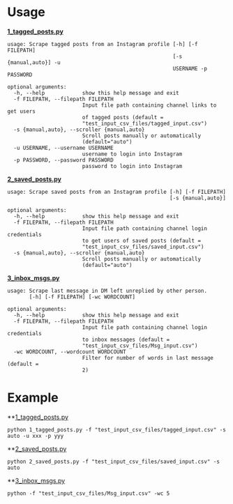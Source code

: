 # Usage 
**[1_tagged_posts.py](https://github.com/AparGarg99/Data_Harvesting_with_Python/blob/master/Zomato/0_get_cities.py)**
```
usage: Scrape tagged posts from an Instagram profile [-h] [-f FILEPATH]
                                                     [-s {manual,auto}] -u
                                                     USERNAME -p PASSWORD

optional arguments:
  -h, --help            show this help message and exit
  -f FILEPATH, --filepath FILEPATH
                        Input file path containing channel links to get users
                        of tagged posts (default =
                        "test_input_csv_files/tagged_input.csv")
  -s {manual,auto}, --scroller {manual,auto}
                        Scroll posts manually or automatically
                        (default="auto")
  -u USERNAME, --username USERNAME
                        username to login into Instagram
  -p PASSWORD, --password PASSWORD
                        password to login into Instagram
```

**[2_saved_posts.py](https://github.com/AparGarg99/Data_Harvesting_with_Python/blob/master/Zomato/1_get_restaurant_info1.py)**
```
usage: Scrape saved posts from an Instagram profile [-h] [-f FILEPATH]
                                                    [-s {manual,auto}]

optional arguments:
  -h, --help            show this help message and exit
  -f FILEPATH, --filepath FILEPATH
                        Input file path containing channel login credentials
                        to get users of saved posts (default =
                        "test_input_csv_files/saved_input.csv")
  -s {manual,auto}, --scroller {manual,auto}
                        Scroll posts manually or automatically
                        (default="auto")
```

**[3_inbox_msgs.py](https://github.com/AparGarg99/Data_Harvesting_with_Python/blob/master/Zomato/2_get_restaurant_info2.py)**
```
usage: Scrape last message in DM left unreplied by other person.
       [-h] [-f FILEPATH] [-wc WORDCOUNT]

optional arguments:
  -h, --help            show this help message and exit
  -f FILEPATH, --filepath FILEPATH
                        Input file path containing channel login credentials
                        to inbox messages (default =
                        "test_input_csv_files/Msg_input.csv")
  -wc WORDCOUNT, --wordcount WORDCOUNT
                        Filter for number of words in last message (default =
                        2)
```


# Example
**[1_tagged_posts.py]()
```
python 1_tagged_posts.py -f "test_input_csv_files/tagged_input.csv" -s auto -u xxx -p yyy
```

**[2_saved_posts.py]()
```
python 2_saved_posts.py -f "test_input_csv_files/saved_input.csv" -s auto
```

**[3_inbox_msgs.py]()
```
python -f "test_input_csv_files/Msg_input.csv" -wc 5
```

